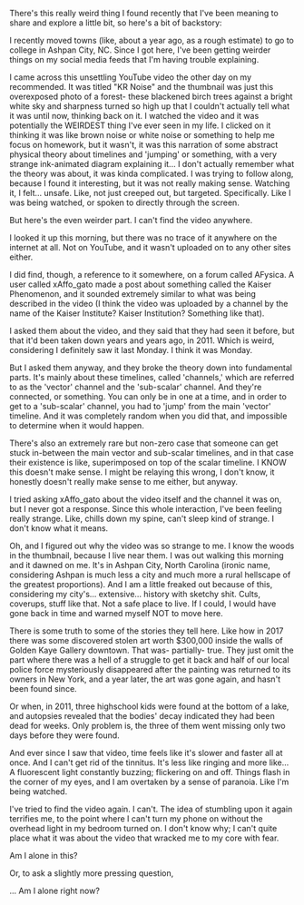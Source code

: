 There's this really weird thing I found recently that I've been meaning to share and explore a little bit, so here's a bit of backstory:

I recently moved towns (like, about a year ago, as a rough estimate) to go to college in Ashpan City, NC. Since I got here, I've been getting weirder things on my social media feeds that I'm having trouble explaining.

I came across this unsettling YouTube video the other day on my recommended. It was titled "KR Noise" and the thumbnail was just this overexposed photo of a forest- these blackened birch trees against a bright white sky and sharpness turned so high up that I couldn't actually tell what it was until now, thinking back on it. I watched the video and it was potentially the WEIRDEST thing I've ever seen in my life. I clicked on it thinking it was like brown noise or white noise or something to help me focus on homework, but it wasn't, it was this narration of some abstract physical theory about timelines and 'jumping' or something, with a very strange ink-animated diagram explaining it... I don't actually remember what the theory was about, it was kinda complicated. I was trying to follow along, because I found it interesting, but it was not really making sense. Watching it, I felt… unsafe. Like, not just creeped out, but targeted. Specifically. Like I was being watched, or spoken to directly through the screen.

But here's the even weirder part. I can't find the video anywhere. 

I looked it up this morning, but there was no trace of it anywhere on the internet at all. Not on YouTube, and it wasn't uploaded on to any other sites either.

 I did find, though, a reference to it somewhere, on a forum called AFysica. A user called xAffo_gato made a post about something called the Kaiser Phenomenon, and it sounded extremely similar to what was being described in the video (I think the video was uploaded by a channel by the name of the Kaiser Institute? Kaiser Institution? Something like that). 

I asked them about the video, and they said that they had seen it before, but that it'd been taken down years and years ago, in 2011. Which is weird, considering I definitely saw it last Monday. I think it was Monday.

But I asked them anyway, and they broke the theory down into fundamental parts. It's mainly about these timelines, called 'channels,' which are referred to as the 'vector' channel and the 'sub-scalar' channel. And they're connected, or something. You can only be in one at a time, and in order to get to a 'sub-scalar' channel, you had to 'jump' from the main 'vector' timeline. And it was completely random when you did that, and impossible to determine when it would happen.

There's also an extremely rare but non-zero case that someone can get stuck in-between the main vector and sub-scalar timelines, and in that case their existence is like, superimposed on top of the scalar timeline. I KNOW this doesn't make sense. I might be relaying this wrong, I don't know, it honestly doesn't really make sense to me either, but anyway.

I tried asking xAffo_gato about the video itself and the channel it was on, but I never got a response. Since this whole interaction, I've been feeling really strange. Like, chills down my spine, can't sleep kind of strange. I don't know what it means.

Oh, and I figured out why the video was so strange to me. I know the woods in the thumbnail, because I live near them. I was out walking this morning and it dawned on me. It's in Ashpan City, North Carolina (ironic name, considering Ashpan is much less a city and much more a rural hellscape of the greatest proportions). And I am a little freaked out because of this, considering my city's… extensive… history with sketchy shit. Cults, coverups, stuff like that. Not a safe place to live. If I could, I would have gone back in time and warned myself NOT to move here.

There is some truth to some of the stories they tell here. Like how in 2017 there was some discovered stolen art worth $300,000 inside the walls of Golden Kaye Gallery downtown. That was- partially- true. They just omit the part where there was a hell of a struggle to get it back and half of our local police force mysteriously disappeared after the painting was returned to its owners in New York, and a year later, the art was gone again, and hasn't been found since.

Or when, in 2011, three highschool kids were found at the bottom of a lake, and autopsies revealed that the bodies' decay indicated they had been dead for weeks. Only problem is, the three of them went missing only two days before they were found.

And ever since I saw that video, time feels like it's slower and faster all at once. And I can't get rid of the tinnitus. It's less like ringing and more like... A fluorescent light constantly buzzing; flickering on and off.  Things flash in the corner of my eyes, and I am overtaken by a sense of paranoia. Like I'm being watched. 

I've tried to find the video again. I can't. The idea of stumbling upon it again terrifies me, to the point where I can't turn my phone on without the overhead light in my bedroom turned on. I don't know why; I can't quite place what it was about the video that wracked me to my core with fear.

Am I alone in this?

Or, to ask a slightly more pressing question,

... Am I alone right now?